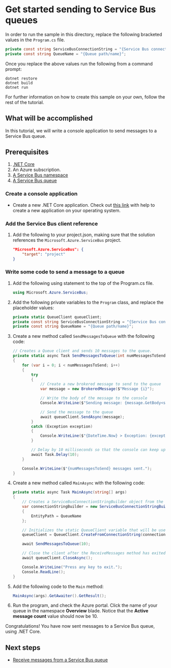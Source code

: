 # Get started sending to Service Bus queues

In order to run the sample in this directory, replace the following bracketed values in the `Program.cs` file.

```csharp
private const string ServiceBusConnectionString = "{Service Bus connection string}";
private const string QueueName = "{Queue path/name}";
```

Once you replace the above values run the following from a command prompt:
   
```
dotnet restore
dotnet build
dotnet run
```

For further information on how to create this sample on your own, follow the rest of the tutorial.

## What will be accomplished
In this tutorial, we will write a console application to send messages to a Service Bus queue.

## Prerequisites
1. [.NET Core](https://www.microsoft.com/net/core)
2. An Azure subscription.
3. [A Service Bus namespace](https://docs.microsoft.com/en-us/azure/service-bus-messaging/service-bus-create-namespace-portal) 
4. [A Service Bus queue](https://docs.microsoft.com/en-us/azure/service-bus-messaging/service-bus-dotnet-get-started-with-queues#2-create-a-queue-using-the-azure-portal)

### Create a console application

- Create a new .NET Core application. Check out [this link](https://docs.microsoft.com/en-us/dotnet/articles/core/getting-started) with help to create a new application on your operating system.

### Add the Service Bus client reference

1. Add the following to your project.json, making sure that the solution references the `Microsoft.Azure.ServiceBus` project.

    ```json
    "Microsoft.Azure.ServiceBus": {
        "target": "project"
    }
    ```

### Write some code to send a message to a queue
1. Add the following using statement to the top of the Program.cs file.
   
    ```csharp
    using Microsoft.Azure.ServiceBus;
    ```

1. Add the following private variables to the `Program` class, and replace the placeholder values:
    
    ```csharp
    private static QueueClient queueClient;
    private const string ServiceBusConnectionString = "{Service Bus connection string}";
    private const string QueueName = "{Queue path/name}";
    ```

1. Create a new method called `SendMessagesToQueue` with the following code:

    ```csharp
    // Creates a Queue client and sends 10 messages to the queue.
    private static async Task SendMessagesToQueue(int numMessagesToSend)
    {
        for (var i = 0; i < numMessagesToSend; i++)
        {
            try
            {
                // Create a new brokered message to send to the queue
                var message = new BrokeredMessage($"Message {i}");

                // Write the body of the message to the console
                Console.WriteLine($"Sending message: {message.GetBody<string>()}");

                // Send the message to the queue
                await queueClient.SendAsync(message);
            }
            catch (Exception exception)
            {
                Console.WriteLine($"{DateTime.Now} > Exception: {exception.Message}");
            }

            // Delay by 10 milliseconds so that the console can keep up
            await Task.Delay(10);
        }

        Console.WriteLine($"{numMessagesToSend} messages sent.");
    }
    ```

1. Create a new method called `MainAsync` with the following code:
   
    ```csharp
    private static async Task MainAsync(string[] args)
    {
        // Creates a ServiceBusConnectionStringBuilder object from the connection string, and sets the EntityPath.
        var connectionStringBuilder = new ServiceBusConnectionStringBuilder(ServiceBusConnectionString)
        {
            EntityPath = QueueName
        };

        // Initializes the static QueueClient variable that will be used in the ReceiveMessages method.
        queueClient = QueueClient.CreateFromConnectionString(connectionStringBuilder.ToString());

        await SendMessagesToQueue(10);

        // Close the client after the ReceiveMessages method has exited.
        await queueClient.CloseAsync();

        Console.WriteLine("Press any key to exit.");
        Console.ReadLine();
    }
    ```

1. Add the following code to the `Main` method:
    
    ```csharp
    MainAsync(args).GetAwaiter().GetResult();
    ```

1. Run the program, and check the Azure portal. Click the name of your queue in the namespace **Overview** blade. Notice that the **Active message count** value should now be 10.
   
Congratulations! You have now sent messages to a Service Bus queue, using .NET Core.

## Next steps
  * [Receive messages from a Service Bus queue](./,,/ReceiveSample/readme.md)